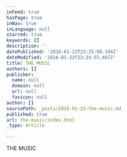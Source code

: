 ```yaml
---
inFeed: true
hasPage: true
inNav: true
inLanguage: null
starred: true
keywords: []
description: ''
datePublished: '2016-01-23T23:25:08.194Z'
dateModified: '2016-01-23T23:24:55.487Z'
title: THE MUSIC
authors: []
publisher:
  name: null
  domain: null
  url: null
  favicon: null
author: []
sourcePath: _posts/2016-01-23-the-music.md
published: true
url: the-music/index.html
_type: Article

---
```

THE MUSIC